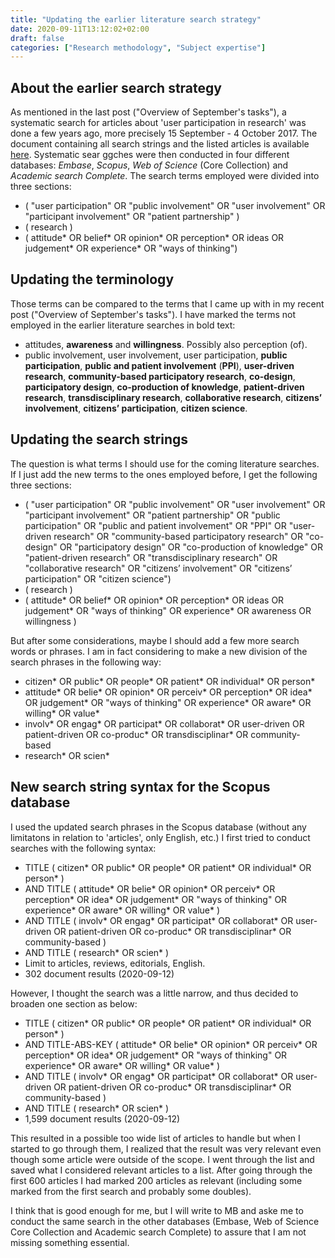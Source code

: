 ```yaml
---
title: "Updating the earlier literature search strategy"
date: 2020-09-11T13:12:02+02:00
draft: false
categories: ["Research methodology", "Subject expertise"]
---
```


## About the earlier search strategy
As mentioned in the last post ("Overview of September's tasks"), a systematic search for articles about 'user participation in research' was done a few years ago, more precisely 15 September - 4 October 2017. The document containing all search strings and the listed articles is available [here](/pdfs/200910-earlier-literature-search-on-user-participation.pdf). Systematic sear ggches were then conducted in four different databases:
*Embase*, *Scopus*, *Web of Science* (Core Collection) and *Academic search Complete*. The search terms employed were divided into three sections:

* ( "user participation" OR "public involvement" OR "user involvement" OR "participant involvement" OR "patient partnership" )
* ( research ) 
* ( attitude* OR belief* OR opinion* OR perception* OR ideas OR judgement* OR experience* OR "ways of thinking")

## Updating the terminology 
Those terms can be compared to the terms that I came up with in my recent post ("Overview of September's tasks"). I have marked the terms not employed in the earlier literature searches in bold text:

* attitudes, **awareness** and **willingness**. Possibly also perception (of). 
* public involvement, user involvement, user participation, **public participation**, **public and patient involvement** (**PPI**), **user-driven research**, **community-based participatory research**, **co-design**, **participatory design**, **co-production of knowledge**, **patient-driven research**, **transdisciplinary research**, **collaborative research**, **citizens’ involvement**, **citizens’ participation**, **citizen science**.

## Updating the search strings
The question is what terms I should use for the coming literature searches. If I just add the new terms to the ones employed before, I get the following three sections:

* ( "user participation" OR "public involvement" OR "user involvement" OR "participant involvement" OR "patient partnership" OR  "public participation" OR "public and patient involvement" OR "PPI" OR "user-driven research" OR "community-based participatory research" OR "co-design" OR "participatory design" OR "co-production of knowledge" OR "patient-driven research" OR "transdisciplinary research" OR "collaborative research" OR "citizens’ involvement" OR "citizens’ participation" OR "citizen science")
* ( research )
* ( attitude* OR belief* OR opinion* OR perception* OR ideas OR judgement* OR "ways of thinking" OR experience* OR awareness OR willingness )

But after some considerations, maybe I should add a few more search words or phrases. I am in fact considering to make a new division of the search phrases in the following way: 
* citizen* OR public* OR people* OR patient* OR individual* OR person*
* attitude* OR belie* OR opinion* OR perceiv* OR perception* OR idea* OR judgement* OR "ways of thinking" OR experience* OR aware* OR willing* OR value*
* involv* OR engag* OR participat* OR collaborat* OR user-driven OR patient-driven OR co-produc* OR transdisciplinar* OR community-based 
* research* OR scien*

## New search string syntax for the Scopus database
I used the updated search phrases in the Scopus database (without any limitatons in relation to 'articles', only English, etc.) I first tried to conduct searches with the following syntax:

* TITLE ( citizen*  OR  public*  OR  people*  OR  patient*  OR  individual*  OR  person* )
* AND  TITLE ( attitude*  OR  belie*  OR  opinion*  OR  perceiv*  OR  perception*  OR  idea*  OR  judgement*  OR  "ways of thinking"  OR  experience*  OR  aware*  OR  willing*  OR  value* )
* AND  TITLE ( involv*  OR  engag*  OR  participat*  OR  collaborat*  OR  user-driven  OR  patient-driven  OR  co-produc*  OR  transdisciplinar*  OR  community-based )  
* AND  TITLE ( research*  OR  scien* ) 
* Limit to articles, reviews, editorials, English.
* 302 document results (2020-09-12) 

However, I thought the search was a little narrow, and thus decided to broaden one section as below:

* TITLE ( citizen*  OR  public*  OR  people*  OR  patient*  OR  individual*  OR  person* )
* AND  TITLE-ABS-KEY ( attitude*  OR  belie*  OR  opinion*  OR  perceiv*  OR  perception*  OR  idea*  OR  judgement*  OR  "ways of thinking"  OR  experience*  OR  aware*  OR  willing*  OR  value* )
* AND  TITLE ( involv*  OR  engag*  OR  participat*  OR  collaborat*  OR  user-driven  OR  patient-driven  OR  co-produc*  OR  transdisciplinar*  OR  community-based )  
* AND  TITLE ( research*  OR  scien* ) 
* 1,599 document results (2020-09-12)

This resulted in a possible too wide list of articles to handle but when I started to go through them, I realized that the result was very relevant even though some article were outside of the scope. I went through the list and saved what I considered relevant articles to a list. After going through the first 600 articles I had marked 200 articles as relevant (including some marked from the first search and probably some doubles). 

I think that is good enough for me, but I will write to MB and aske me to conduct the same search in the other databases (Embase, Web of Science Core Collection and Academic search Complete) to assure that I am not missing something essential.

